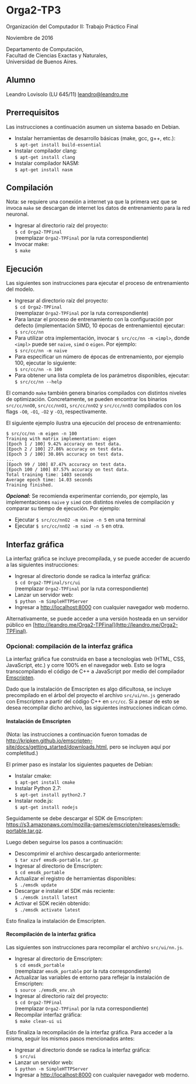 Orga2-TP3
=========

Organización del Computador II: Trabajo Práctico Final

Noviembre de 2016

Departamento de Computación,  
Facultad de Ciencias Exactas y Naturales,  
Universidad de Buenos Aires.

Alumno
------

Leandro Lovisolo (LU 645/11) [leandro@leandro.me](mailto:leandro@leandro.me)

Prerrequisitos
-------------

Las instrucciones a continuación asumen un sistema basado en Debian.

 * Instalar herramientas de desarrollo básicas (make, gcc, g++, etc.):  
   `$ apt-get install build-essential`
 * Instalar compilador clang:  
   `$ apt-get install clang`
 * Instalar compilador NASM:  
   `$ apt-get install nasm`

Compilación
-----------

Nota: se requiere una conexión a internet ya que la primera vez que se invoca
`make` se descargan de internet los datos de entrenamiento para la red
neuronal.

 * Ingresar al directorio raíz del proyecto:  
   `$ cd Orga2-TPFinal`  
   (reemplazar `Orga2-TPFinal` por la ruta correspondiente)
 * Invocar make:  
   `$ make`

Ejecución
---------

Las siguientes son instrucciones para ejecutar el proceso de entrenamiento del
modelo.

 * Ingresar al directorio raíz del proyecto:  
    `$ cd Orga2-TPFinal`  
   (reemplazar `Orga2-TPFinal` por la ruta correspondiente)
 * Para lanzar el proceso de entrenamiento con la configuración por defecto
   (implementación SIMD, 10 épocas de entrenamiento) ejecutar:  
   `$ src/cc/nn`
 * Para utilizar otra implementación, invocar `$ src/cc/nn -m <impl>`, donde
   `<impl>` puede ser `naive`, `simd` o `eigen`. Por ejemplo:  
   `$ src/cc/nn -m naive`
 * Para especificar un número de épocas de entrenamiento, por ejemplo 100,
   ejecutar lo siguiente:  
   `$ src/cc/nn -n 100`
 * Para obtener una lista completa de los parámetros disponibles, ejecutar:  
   `$ src/cc/nn --help`

El comando `make` también genera binarios compilados con distintos niveles de
optimización. Concretamente, se pueden encontrar los binarios `src/cc/nnO0`,
`src/cc/nnO1`, `src/cc/nnO2` y `src/cc/nnO3` compilados con los flags `-O0`,
`-O1`, `-O2` y `-O3`, respectivamente.

El siguiente ejemplo ilustra una ejecución del proceso de entrenamiento:

```
$ src/cc/nn -m eigen -n 100
Training with matrix implementation: eigen
[Epoch 1 / 100] 9.42% accuracy on test data.
[Epoch 2 / 100] 27.86% accuracy on test data.
[Epoch 3 / 100] 30.86% accuracy on test data.
...
[Epoch 99 / 100] 87.47% accuracy on test data.
[Epoch 100 / 100] 87.57% accuracy on test data.
Total training time: 1403 seconds
Average epoch time: 14.03 seconds
Training finished.
```

***Opcional:*** Se recomienda experimentar corriendo, por ejemplo, las
implementaciones `naive` y `simd` con distintos niveles de compilación y
comparar su tiempo de ejecución. Por ejemplo:

 * Ejecutar `$ src/cc/nnO2 -m naive -n 5` en una terminal
 * Ejecutar `$ src/cc/nnO2 -m simd -n 5` en otra.
  
Interfaz gráfica
----------------

La interfaz gráfica se incluye precompilada, y se puede acceder de acuerdo a
las siguientes instrucciones:

 * Ingresar al directorio donde se radica la interfaz gráfica:  
   `$ cd Orga2-TPFinal/src/ui`  
   (reemplazar `Orga2-TPFinal` por la ruta correspondiente)
 * Lanzar un servidor web:  
   `$ python -m SimpleHTTPServer`
 * Ingresar a [http://localhost:8000](http://localhost:8000) con cualquier
   navegador web moderno.

Alternativamente, se puede acceder a una versión hosteada en un servidor
público en [http://leandro.me/Orga2-TPFinal](http://leandro.me/Orga2-TPFinal).

### Opcional: compilación de la interfaz gráfica

La interfaz gráfica fue construida en base a tecnologías web (HTML, CSS,
JavaScript, etc.) y corre 100% en el navegador web. Esto se logra
transcompilando el código de C++ a JavaScript por medio del compilador
[Emscripten](http://emscripten.org).

Dado que la instalación de Emscripten es algo dificultosa, se incluye
precompilado en el árbol del proyecto el archivo `src/ui/nn.js` generado con
Emscripten a partir del código C++ en `src/cc`. Si a pesar de esto se desea
recompilar dicho archivo, las siguientes instrucciones indican cómo.

#### Instalación de Emscripten

(Nota: las instrucciones a continuación fueron tomadas de
http://kripken.github.io/emscripten-site/docs/getting_started/downloads.html,
pero se incluyen aquí por completitud.)

El primer paso es instalar los siguientes paquetes de Debian:

 * Instalar cmake:  
   `$ apt-get install cmake`
 * Instalar Python 2.7:  
   `$ apt-get install python2.7`
 * Instalar node.js:  
   `$ apt-get install nodejs`

Seguidamente se debe descargar el SDK de Emscripten:
https://s3.amazonaws.com/mozilla-games/emscripten/releases/emsdk-portable.tar.gz.

Luego deben seguirse los pasos a continuación:

 * Descomprimir el archivo descargado anteriormente:  
   `$ tar xzvf emsdk-portable.tar.gz`
 * Ingresar al directorio de Emscripten:  
   `$ cd emsdk_portable`
 * Actualizar el registro de herramientas disponibles:  
   `$ ./emsdk update`
 * Descargar e instalar el SDK más reciente:  
   `$ ./emsdk install latest`
 * Activar el SDK recién obtenido:  
   `$ ./emsdk activate latest`

Esto finaliza la instalación de Emscripten.

#### Recompilación de la interfaz gráfica

Las siguientes son instrucciones para recompilar el archivo `src/ui/nn.js`.

 * Ingresar al directorio de Emscripten:  
   `$ cd emsdk_portable`  
   (reemplazar `emsdk_portable` por la ruta correspondiente)
 * Actualizar las variables de entorno para reflejar la instalación de
   Emscripten: \
   `$ source ./emsdk_env.sh`
 * Ingresar al directorio raíz del proyecto:  
   `$ cd Orga2-TPFinal`  
   (reemplazar `Orga2-TPFinal` por la ruta correspondiente)
 * Recompilar interfaz gráfica:  
   `$ make clean-ui ui`

Esto finaliza la recompilación de la interfaz gráfica. Para acceder a la misma,
seguir los mismos pasos mencionados antes:

 * Ingresar al directorio donde se radica la interfaz gráfica:  
   `$ src/ui`
 * Lanzar un servidor web:  
   `$ python -m SimpleHTTPServer`
 * Ingresar a [http://localhost:8000](http://localhost:8000) con cualquier
   navegador web moderno.

